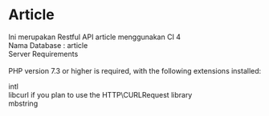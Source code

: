 # Article
Ini merupakan Restful API  article menggunakan CI 4 <br>
Nama Database : article <br>
Server Requirements <br><br>
PHP version 7.3 or higher is required, with the following extensions installed:

intl <br>
libcurl if you plan to use the HTTP\CURLRequest library <br>
mbstring
